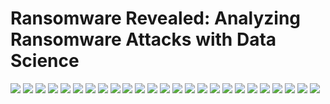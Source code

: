 # Ransomware Revealed: Analyzing Ransomware Attacks with Data Science

<img src="screenshots/Screenshot (517).png"/>
<img src="screenshots/Screenshot (518).png"/>
<img src="screenshots/Screenshot (519).png"/>
<img src="screenshots/Screenshot (520).png"/>
<img src="screenshots/Screenshot (521).png"/>
<img src="screenshots/Screenshot (522).png"/>
<img src="screenshots/Screenshot (523).png"/>
<img src="screenshots/Screenshot (524).png"/>
<img src="screenshots/Screenshot (525).png"/>
<img src="screenshots/Screenshot (526).png"/>
<img src="screenshots/Screenshot (527).png"/>
<img src="screenshots/Screenshot (528).png"/>
<img src="screenshots/Screenshot (529).png"/>
<img src="screenshots/Screenshot (530).png"/>
<img src="screenshots/Screenshot (531).png"/>
<img src="screenshots/Screenshot (532).png"/>
<img src="screenshots/Screenshot (533).png"/>
<img src="screenshots/Screenshot (534).png"/>
<img src="screenshots/Screenshot (535).png"/>
<img src="screenshots/Screenshot (537).png"/>
<img src="screenshots/Screenshot (538).png"/>
<img src="screenshots/Screenshot (539).png"/>
<img src="screenshots/Screenshot (540).png"/>
<img src="screenshots/Screenshot (541).png"/>
<img src="screenshots/Screenshot (542).png"/>
